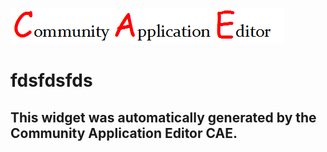 ![CAE](https://github.com/CAE-Community-Application-Editor/application-24/blob/gh-pages/frontendComponent-25/img/logo.png)  

fdsfdsfds
===================


This widget was automatically generated by the Community Application Editor CAE.  
---------------
